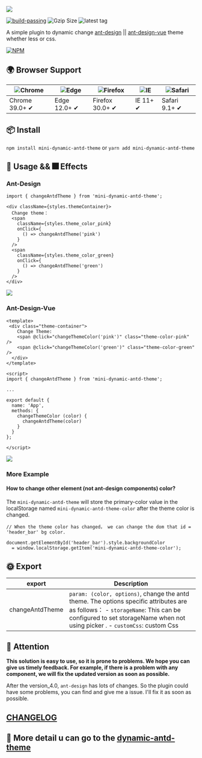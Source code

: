 ![](./mini-dynamic-antd-theme.png)

[![build-passing](https://img.shields.io/badge/build-passing-brightgreen)](https://dynamic-antd-theme-luffyzh.vercel.app/)
![Gzip Size](https://img.shields.io/bundlephobia/minzip/mini-dynamic-antd-theme/0.5.4)
![latest tag](https://badgen.net/github/tag/luffyZh/mini-dynamic-antd-theme)

A simple plugin to dynamic change [ant-design](https://ant.design) || [ant-design-vue](https://www.antdv.com) theme whether less or css.

[![NPM](https://nodei.co/npm/mini-dynamic-antd-theme.png?compact=true)](https://nodei.co/npm/mini-dynamic-antd-theme/)

## 🌍 Browser Support

| ![Chrome](https://imgur.com/3C4iKO0.png) | ![Edge](https://imgur.com/vMcaXaw.png) | ![Firefox](https://imgur.com/ihXsdDO.png) | ![IE](https://raw.github.com/alrra/browser-logos/master/src/archive/internet-explorer_9-11/internet-explorer_9-11_64x64.png) | ![Safari](https://imgur.com/ENbaWUu.png) |
| --- | --- | --- | --- | --- |
| Chrome 39.0+ ✔ | Edge 12.0+ ✔ | Firefox 30.0+ ✔ | IE 11+ ✔ | Safari 9.1+ ✔ |

## 📦 Install

`npm install mini-dynamic-antd-theme` or `yarn add mini-dynamic-antd-theme`


## 🔨 Usage && 🎆 Effects

### Ant-Design

```
import { changeAntdTheme } from 'mini-dynamic-antd-theme';

<div className={styles.themeContainer}>
  Change theme：
  <span 
    className={styles.theme_color_pink}
    onClick={
      () => changeAntdTheme('pink')
    }
  />
  <span 
    className={styles.theme_color_green}
    onClick={
      () => changeAntdTheme('green')
    }
  />
</div>
```

![](./ant-design-effects.gif)

### Ant-Design-Vue

```
<template>
 <div class="theme-container">
    Change Theme:
    <span @click="changeThemeColor('pink')" class="theme-color-pink" />
    <span @click="changeThemeColor('green')" class="theme-color-green" />
  </div>
</template>

<script>
import { changeAntdTheme } from 'mini-dynamic-antd-theme';

...

export default {
  name: 'App',
  methods: {
    changeThemeColor (color) {
      changeAntdTheme(color)
    }
  }
};

</script>
```
![](./ant-design-vue-effects.gif)

### More Example

#### How to change other element (not ant-design components) color?

The `mini-dynamic-antd-theme` will store the primary-color value in the localStorage named `mini-dynamic-antd-theme-color` after the theme color is changed.

```
// When the theme color has changed， we can change the dom that id = 'header_bar' bg color.

document.getElementById('header_bar').style.backgroundColor
  = window.localStorage.getItem('mini-dynamic-antd-theme-color');

```

## 🌞 Export
| export       | Description         |
| ---------- | ------------ |
| changeAntdTheme   | `param: (color, options)`, change the antd theme. The options specific attributes are as follows： - `storageName`: This can be configured to set storageName when not using picker . - `customCss`: custom Css |

## 🍎 Attention

**This solution is easy to use, so it is prone to problems. We hope you can give us timely feedback. For example, if there is a problem with any component, we will fix the updated version as soon as possible.**

After the version_4.0, `ant-design` has lots of changes. So the plugin could have some problems, you can find and give me a issue. I'll fix it as soon as possible.

## [CHANGELOG](./CHANGELOG.md)

## 🌈 More detail u can go to the [dynamic-antd-theme](https://github.com/luffyZh/dynamic-antd-theme)
